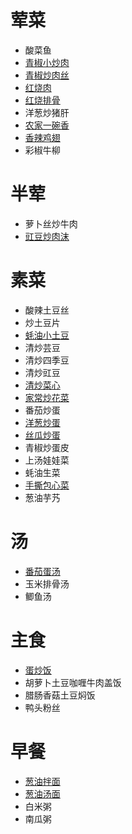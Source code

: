 # 荤菜
- 酸菜鱼
- [青椒小炒肉](meat/青椒小炒肉.md)
- [青椒炒肉丝](meat/青椒炒肉丝.md)
- [红烧肉](meat/红烧肉.md)
- [红烧排骨](meat/红烧排骨.md)
- 洋葱炒猪肝
- [农家一碗香](meat/农家一碗香.md)
- [香辣鸡翅](meat/香辣鸡翅.md)
- 彩椒牛柳

# 半荤
- 萝卜丝炒牛肉
- [豇豆炒肉沫](half-meat/豇豆炒肉沫.md)

# 素菜
- 酸辣土豆丝
- 炒土豆片
- [蚝油小土豆](vegetable/蚝油小土豆.md)
- 清炒芸豆
- 清炒四季豆
- 清炒豇豆
- [清炒菜心](vegetable/清炒菜心.md)
- [家常炒花菜](vegetable/家常炒花菜.md)
- 番茄炒蛋
- [洋葱炒蛋](vegetable/洋葱炒蛋.md)
- [丝瓜炒蛋](vegetable/丝瓜炒蛋.md)
- 青椒炒蛋皮
- 上汤娃娃菜
- 蚝油生菜
- [手撕包心菜](vegetable/手撕包心菜.md)
- 葱油芋艿

# 汤
- [番茄蛋汤](soup/番茄蛋汤.md)
- 玉米排骨汤
- 鲫鱼汤

# 主食
- [蛋炒饭](staple/蛋炒饭.md)
- 胡萝卜土豆咖喱牛肉盖饭
- 腊肠香菇土豆焖饭
- 鸭头粉丝

# 早餐
- [葱油拌面](breakfast/葱油拌面.md)
- [葱油汤面](breakfast/葱油汤面.md)
- 白米粥
- 南瓜粥
